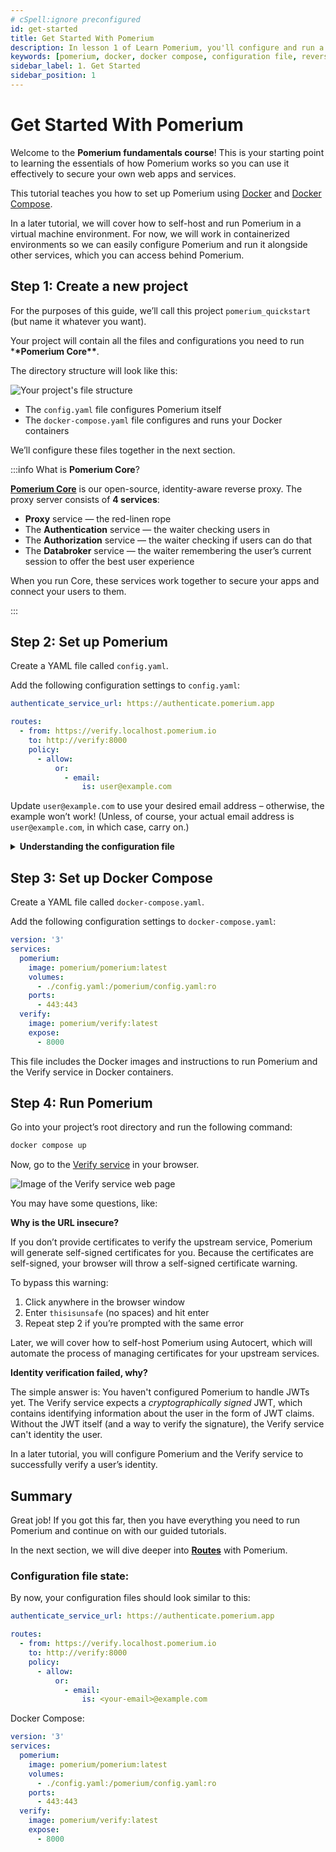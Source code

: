 ```yaml
---
# cSpell:ignore preconfigured
id: get-started
title: Get Started With Pomerium
description: In lesson 1 of Learn Pomerium, you'll configure and run a Pomerium instance with Docker.
keywords: [pomerium, docker, docker compose, configuration file, reverse proxy]
sidebar_label: 1. Get Started
sidebar_position: 1
---
```


# Get Started With Pomerium

Welcome to the **Pomerium fundamentals course**! This is your starting point to learning the essentials of how Pomerium works so you can use it effectively to secure your own web apps and services.

This tutorial teaches you how to set up Pomerium using [Docker](https://docs.docker.com/install/) and [Docker Compose](https://docs.docker.com/compose/install/).

In a later tutorial, we will cover how to self-host and run Pomerium in a virtual machine environment. For now, we will work in containerized environments so we can easily configure Pomerium and run it alongside other services, which you can access behind Pomerium.

## Step 1: Create a new project

For the purposes of this guide, we’ll call this project `pomerium_quickstart` (but name it whatever you want).

Your project will contain all the files and configurations you need to run \***\*Pomerium Core\*\***.

The directory structure will look like this:

![Your project's file structure](./img/get-started/pomerium-file-structure.png)

- The `config.yaml` file configures Pomerium itself
- The `docker-compose.yaml` file configures and runs your Docker containers

We’ll configure these files together in the next section.

:::info What is **Pomerium Core**?

[**Pomerium Core**](/docs/deploy/core) is our open-source, identity-aware reverse proxy. The proxy server consists of **4 services**:

- **Proxy** service — the red-linen rope
- The **Authentication** service — the waiter checking users in
- The **Authorization** service — the waiter checking if users can do that
- The **Databroker** service — the waiter remembering the user’s current session to offer the best user experience

When you run Core, these services work together to secure your apps and connect your users to them.

:::

## Step 2: Set up Pomerium

Create a YAML file called `config.yaml`.

Add the following configuration settings to `config.yaml`:

```yaml title="config.yaml"
authenticate_service_url: https://authenticate.pomerium.app

routes:
  - from: https://verify.localhost.pomerium.io
    to: http://verify:8000
    policy:
      - allow:
          or:
            - email:
                is: user@example.com
```

Update `user@example.com` to use your desired email address – otherwise, the example won’t work! (Unless, of course, your actual email address is `user@example.com`, in which case, carry on.)

<details>
  <summary><b>Understanding the configuration file</b></summary>
  <div>
  <b>The Authenticate Service URL</b>

The `authenticate_service_url` setting provides an externally accessible URL that Pomerium’s **Authentication Service** uses to manage client authentication. It works like this:

  <ol>
    <li>You request to access an app protected behind Pomerium</li>
    <li>The Authentication Service receives the request, and uses the `authenticate_service_url` to redirect you to the <b>Identity Provider</b> to sign in</li>
  </ol>

(If it helps to understand why, it’s because our waiter, Pomerium, needs to cross-reference with a list of users to go, “Ah, I see you’re on our list. Right this way, please.”)

  </div>
  <div>
  <b>What Identity Provider?</b>

Pomerium relies on an Identity Provider (IdP) to authenticate users and authorize requests (it’s the list we just mentioned, except the IdP gives you a token badge so Pomerium recognizes you).

You probably noticed this configuration file doesn’t include an Identity Provider – that’s because you’re using Pomerium’s <b>Hosted Authentication Service</b>, which provides a preconfigured identity provider for you.

This way, you can just plug and play. (Don’t worry; we’ll show you how to configure your own identity provider later!)

  </div>
  <div>
  <b>What about the routes?</b>

We’ll learn more about routes in the next section, but for now, just know that the `from` route is the externally accessible URL that Pomerium will redirect you to after authenticating with your identity provider.

  </div>
</details>

## Step 3: Set up Docker Compose

Create a YAML file called `docker-compose.yaml`.

Add the following configuration settings to `docker-compose.yaml`:

```yaml title="docker-compose.yaml"
version: '3'
services:
  pomerium:
    image: pomerium/pomerium:latest
    volumes:
      - ./config.yaml:/pomerium/config.yaml:ro
    ports:
      - 443:443
  verify:
    image: pomerium/verify:latest
    expose:
      - 8000
```

This file includes the Docker images and instructions to run Pomerium and the Verify service in Docker containers.

## Step 4: Run Pomerium

Go into your project’s root directory and run the following command:

```sh
docker compose up
```

Now, go to the [Verify service](https://verify.localhost.pomerium.io/) in your browser.

![Image of the Verify service web page](./img/get-started/verify-state.png)

You may have some questions, like:

**Why is the URL insecure?**

If you don’t provide certificates to verify the upstream service, Pomerium will generate self-signed certificates for you. Because the certificates are self-signed, your browser will throw a self-signed certificate warning.

To bypass this warning:

1. Click anywhere in the browser window
2. Enter `thisisunsafe` (no spaces) and hit enter
3. Repeat step 2 if you’re prompted with the same error

Later, we will cover how to self-host Pomerium using Autocert, which will automate the process of managing certificates for your upstream services.

**Identity verification failed, why?**

The simple answer is: You haven't configured Pomerium to handle JWTs yet. The Verify service expects a _cryptographically signed_ JWT, which contains identifying information about the user in the form of JWT claims. Without the JWT itself (and a way to verify the signature), the Verify service can't identity the user.

In a later tutorial, you will configure Pomerium and the Verify service to successfully verify a user’s identity.

## Summary

Great job! If you got this far, then you have everything you need to run Pomerium and continue on with our guided tutorials.

In the next section, we will dive deeper into [**Routes**](/docs/learn-pomerium/build-routes) with Pomerium.

### Configuration file state:

By now, your configuration files should look similar to this:

```yaml
authenticate_service_url: https://authenticate.pomerium.app

routes:
  - from: https://verify.localhost.pomerium.io
    to: http://verify:8000
    policy:
      - allow:
          or:
            - email:
                is: <your-email>@example.com
```

Docker Compose:

```yaml
version: '3'
services:
  pomerium:
    image: pomerium/pomerium:latest
    volumes:
      - ./config.yaml:/pomerium/config.yaml:ro
    ports:
      - 443:443
  verify:
    image: pomerium/verify:latest
    expose:
      - 8000
```
